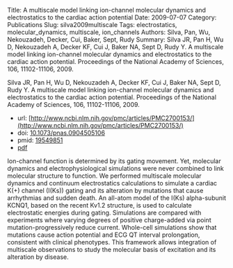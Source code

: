 Title: A multiscale model linking ion-channel molecular dynamics and electrostatics to the cardiac action potential
Date: 2009-07-07
Category: Publications
Slug: silva2009multiscale
Tags: electrostatics, molecular_dynamics, multiscale, ion_channels
Authors: Silva, Pan, Wu, Nekouzadeh, Decker, Cui, Baker, Sept, Rudy
Summary: Silva JR, Pan H, Wu D, Nekouzadeh A, Decker KF, Cui J, Baker NA, Sept D, Rudy Y. A multiscale model linking ion-channel molecular dynamics and electrostatics to the cardiac action potential. Proceedings of the National Academy of Sciences, 106, 11102-11106, 2009. 

Silva JR, Pan H, Wu D, Nekouzadeh A, Decker KF, Cui J, Baker NA, Sept D, Rudy Y. A multiscale model linking ion-channel molecular dynamics and electrostatics to the cardiac action potential. Proceedings of the National Academy of Sciences, 106, 11102-11106, 2009. 

* url: [http://www.ncbi.nlm.nih.gov/pmc/articles/PMC2700153/](http://www.ncbi.nlm.nih.gov/pmc/articles/PMC2700153/)
* doi: [10.1073/pnas.0904505106](http://dx.doi.org/10.1073/pnas.0904505106)
* pmid: [19549851](http://www.ncbi.nlm.nih.gov/pubmed/19549851)
* [pdf](http://sobolevnrm.github.io/papers/silva2009multiscale.pdf)

Ion-channel function is determined by its gating movement. Yet, molecular dynamics and electrophysiological simulations were never combined to link molecular structure to function. We performed multiscale molecular dynamics and continuum electrostatics calculations to simulate a cardiac K(+) channel (I(Ks)) gating and its alteration by mutations that cause arrhythmias and sudden death. An all-atom model of the I(Ks) alpha-subunit KCNQ1, based on the recent Kv1.2 structure, is used to calculate electrostatic energies during gating. Simulations are compared with experiments where varying degrees of positive charge-added via point mutation-progressively reduce current. Whole-cell simulations show that mutations cause action potential and ECG QT interval prolongation, consistent with clinical phenotypes. This framework allows integration of multiscale observations to study the molecular basis of excitation and its alteration by disease.
